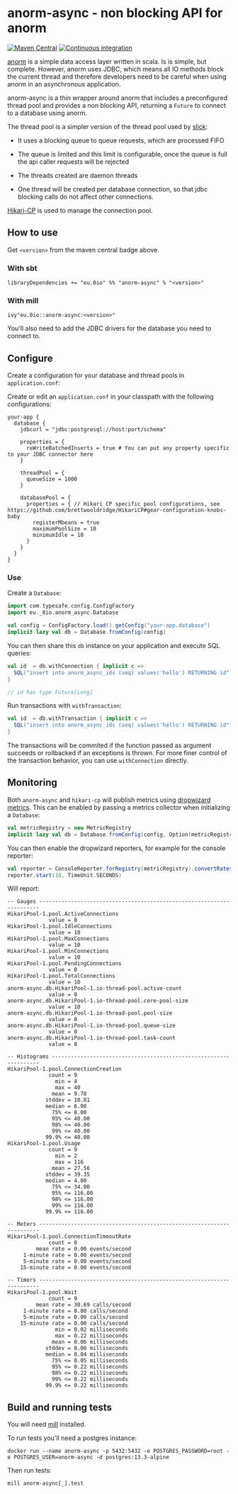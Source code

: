 # anorm-async - non blocking API for anorm

[![Maven Central](https://maven-badges.herokuapp.com/maven-central/eu.0io/anorm-async_2.13/badge.svg)](https://maven-badges.herokuapp.com/maven-central/eu.0io/anorm-async_2.13) [![Continuous integration](https://github.com/simao/anorm-async/actions/workflows/ci.yml/badge.svg)]()

[anorm](https://github.com/playframework/anorm) is a simple data access layer written in scala. Is is simple, but complete. However, anorm uses JDBC, which means all IO methods block the current thread and therefore developers need to be careful when using anorm in an asynchronous application.

anorm-async is a thin wrapper around anorm that includes a preconfigured thread pool and provides a non blocking API, returning a `Future` to connect to a database using anorm.

The thread pool is a simpler version of the thread pool used by [slick](https://github.com/slick/slick/):

- It uses a blocking queue to queue requests, which are processed FIFO

- The queue is limited and this limit is configurable, once the queue is full the api caller requests will be rejected

- The threads created are daemon threads

- One thread will be created per database connection, so that jdbc blocking calls do not affect other connections.

[Hikari-CP](https://github.com/brettwooldridge/HikariCP) is used to manage the connection pool.

## How to use

Get `<version>` from the maven central badge above.

### With sbt

```
libraryDependencies += "eu.0io" %% "anorm-async" % "<version>"
```

### With mill

```
ivy"eu.0io::anorm-async:<version>"
```

You'll also need to add the JDBC drivers for the database you need to connect to.

## Configure

Create a configuration for your database and thread pools in `application.conf`:

Create or edit an `application.conf` in your classpath with the following configurations:


```
your-app {
  database {
    jdbcurl = "jdbc:postgresql://host:port/schema"

    properties = {
      reWriteBatchedInserts = true # You can put any property specific to your JDBC connector here
    }

    threadPool = {
      queueSize = 1000
    }

    databasePool = {
      properties = { // Hikari CP specific pool configurations, see https://github.com/brettwooldridge/HikariCP#gear-configuration-knobs-baby
        registerMbeans = true
        maximumPoolSize = 10
        minimumIdle = 10
      }
    }
  }
}
```

### Use

Create a `Database`:

```scala
import com.typesafe.config.ConfigFactory
import eu._0io.anorm_async.Database

val config = ConfigFactory.load().getConfig("your-app.database")
implicit lazy val db = Database.fromConfig(config)
```

You can then share this `db` instance on your application and execute SQL queries:

```scala
val id  = db.withConnection { implicit c =>
  SQL("insert into anorm_async_ids (seq) values('hello') RETURNING id").as(scalar[Long].single)
}

// id has type Future[Long]
```

Run transactions with `withTransaction`:

```scala
val id  = db.withTransaction { implicit c =>
  SQL("insert into anorm_async_ids (seq) values('hello') RETURNING id").as(scalar[Long].single)
}
```

The transactions will be commited if the function passed as argument succeeds or rollbacked if an exceptions is thrown. For more finer control of the transaction behavior, you can use `withConnection` directly.

## Monitoring

Both `anorm-async` and `hikari-cp` will publish metrics using [dropwizard metrics](https://metrics.dropwizard.io/4.2.0/). This can be enabled by passing a metrics collector when initializing a `Database`:

```scala
val metricRegistry = new MetricRegistry
implicit lazy val db = Database.fromConfig(config, Option(metricRegistry))
```

You can then enable the dropwizard reporters, for example for the console reporter:

```scala
val reporter = ConsoleReporter.forRegistry(metricRegistry).convertRatesTo(TimeUnit.SECONDS).convertDurationsTo(TimeUnit.MILLISECONDS).build
reporter.start(10, TimeUnit.SECONDS)
```

Will report:

```
-- Gauges ----------------------------------------------------------------------
HikariPool-1.pool.ActiveConnections
             value = 0
HikariPool-1.pool.IdleConnections
             value = 10
HikariPool-1.pool.MaxConnections
             value = 10
HikariPool-1.pool.MinConnections
             value = 10
HikariPool-1.pool.PendingConnections
             value = 0
HikariPool-1.pool.TotalConnections
             value = 10
anorm-async.db.HikariPool-1.io-thread-pool.active-count
             value = 0
anorm-async.db.HikariPool-1.io-thread-pool.core-pool-size
             value = 10
anorm-async.db.HikariPool-1.io-thread-pool.pool-size
             value = 8
anorm-async.db.HikariPool-1.io-thread-pool.queue-size
             value = 0
anorm-async.db.HikariPool-1.io-thread-pool.task-count
             value = 8

-- Histograms ------------------------------------------------------------------
HikariPool-1.pool.ConnectionCreation
             count = 9
               min = 4
               max = 40
              mean = 9.78
            stddev = 10.81
            median = 6.00
              75% <= 8.00
              95% <= 40.00
              98% <= 40.00
              99% <= 40.00
            99.9% <= 40.00
HikariPool-1.pool.Usage
             count = 9
               min = 2
               max = 116
              mean = 27.56
            stddev = 39.35
            median = 4.00
              75% <= 34.00
              95% <= 116.00
              98% <= 116.00
              99% <= 116.00
            99.9% <= 116.00

-- Meters ----------------------------------------------------------------------
HikariPool-1.pool.ConnectionTimeoutRate
             count = 0
         mean rate = 0.00 events/second
     1-minute rate = 0.00 events/second
     5-minute rate = 0.00 events/second
    15-minute rate = 0.00 events/second

-- Timers ----------------------------------------------------------------------
HikariPool-1.pool.Wait
             count = 9
         mean rate = 30.69 calls/second
     1-minute rate = 0.00 calls/second
     5-minute rate = 0.00 calls/second
    15-minute rate = 0.00 calls/second
               min = 0.02 milliseconds
               max = 0.22 milliseconds
              mean = 0.06 milliseconds
            stddev = 0.06 milliseconds
            median = 0.04 milliseconds
              75% <= 0.05 milliseconds
              95% <= 0.22 milliseconds
              98% <= 0.22 milliseconds
              99% <= 0.22 milliseconds
            99.9% <= 0.22 milliseconds
```

## Build and running tests

You will need [mill](https://com-lihaoyi.github.io/mill/mill/Intro_to_Mill.html) installed.

To run tests you'll need a postgres instance:

```
docker run --name anorm-async -p 5432:5432 -e POSTGRES_PASSWORD=root -e POSTGRES_USER=anorm-async -d postgres:13.3-alpine
```

Then run tests:

`mill anorm-async[_].test`

